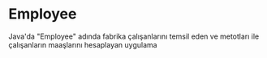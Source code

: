 # Employee
Java'da "Employee" adında fabrika çalışanlarını temsil eden ve metotları ile çalışanların maaşlarını hesaplayan uygulama
